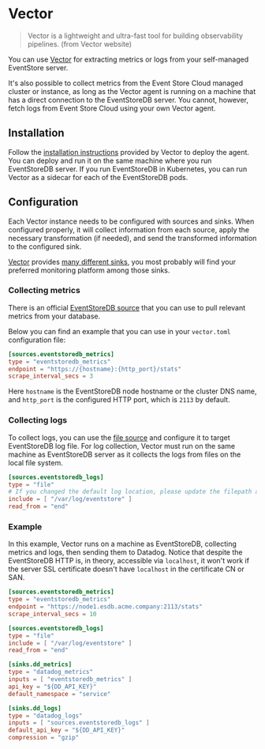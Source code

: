 # Vector

> Vector is a lightweight and ultra-fast tool for building observability pipelines.
> (from Vector website)

You can use [Vector] for extracting metrics or logs from your self-managed EventStore server.

It's also possible to collect metrics from the Event Store Cloud managed cluster or instance, as long as the Vector agent is running on a machine that has a direct connection to the EventStoreDB server. You cannot, however, fetch logs from Event Store Cloud using your own Vector agent.

## Installation

Follow the [installation instructions](https://vector.dev/docs/setup/installation/) provided by Vector to deploy the agent. You can deploy and run it on the same machine where you run EventStoreDB server. If you run EventStoreDB in Kubernetes, you can run Vector as a sidecar for each of the EventStoreDB pods.

## Configuration

Each Vector instance needs to be configured with sources and sinks. When configured properly, it will collect information from each source, apply the necessary transformation (if needed), and send the transformed information to the configured sink.

[Vector] provides [many different sinks], you most probably will find your preferred monitoring platform among those sinks.

### Collecting metrics

There is an official [EventStoreDB source] that you can use to pull relevant metrics from your database.

Below you can find an example that you can use in your `vector.toml` configuration file:

```toml
[sources.eventstoredb_metrics]
type = "eventstoredb_metrics"
endpoint = "https://{hostname}:{http_port}/stats"
scrape_interval_secs = 3
```

Here `hostname` is the EventStoreDB node hostname or the cluster DNS name, and `http_port` is the configured HTTP port, which is `2113` by default. 

### Collecting logs

To collect logs, you can use the [file source] and configure it to target EventStoreDB log file. For log collection, Vector must run on the same machine as EventStoreDB server as it collects the logs from files on the local file system.

```toml
[sources.eventstoredb_logs]
type = "file"
# If you changed the default log location, please update the filepath accordingly.
include = [ "/var/log/eventstore" ]
read_from = "end"
```

### Example

In this example, Vector runs on a machine as EventStoreDB, collecting metrics and logs, then sending them to Datadog. Notice that despite the EventStoreDB HTTP is, in theory, accessible via `localhost`, it won't work if the server SSL certificate doesn't have `localhost` in the certificate CN or SAN.

```toml
[sources.eventstoredb_metrics]
type = "eventstoredb_metrics"
endpoint = "https://node1.esdb.acme.company:2113/stats"
scrape_interval_secs = 10

[sources.eventstoredb_logs]
type = "file"
include = [ "/var/log/eventstore" ]
read_from = "end"

[sinks.dd_metrics]
type = "datadog_metrics"
inputs = [ "eventstoredb_metrics" ]
api_key = "${DD_API_KEY}"
default_namespace = "service"

[sinks.dd_logs]
type = "datadog_logs"
inputs = [ "sources.eventstoredb_logs" ]
default_api_key = "${DD_API_KEY}"
compression = "gzip"
```

[Vector]: https://vector.dev/docs/
[EventStoreDB source]: https://vector.dev/docs/reference/configuration/sources/eventstoredb_metrics/
[file source]: https://vector.dev/docs/reference/configuration/sources/file/
[many different sinks]: https://vector.dev/docs/reference/configuration/sinks/
[Console]: https://vector.dev/docs/reference/configuration/sinks/console/
